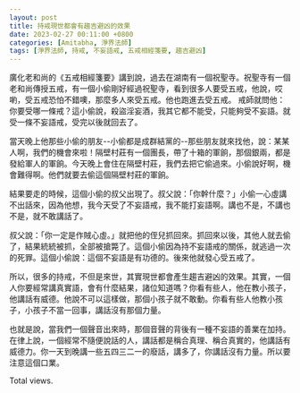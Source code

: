 ```yaml
---
layout: post
title: 持戒現世都會有趨吉避凶的效果
date: 2023-02-27 00:11:00 +0800
categories: [Amitabha, 淨界法師]
tags: [淨界法師, 持戒, 不妄語戒, 五戒相經箋要, 趨吉避凶]
---
```

廣化老和尚的《五戒相經箋要》講到說，過去在湖南有一個祝聖寺。祝聖寺有一個老和尚傳授五戒，有一個小偷剛好經過祝聖寺，看到很多人要受五戒，他說，哎喲，受五戒恐怕不錯噢，那麼多人來受五戒。他也跑進去受五戒。
戒師就問他：你要受哪一條戒？這小偷說，殺盜淫妄酒，我其它都不能受，只能夠受不妄語。就受一條不妄語戒，受完以後就回去了。

當天晚上他那些小偷的朋友--小偷都是成群結黨的--那些朋友就來找他，說：某某人啊，我們的機會來啦！隔壁村莊有一個團長，帶了十箱的軍餉，那個銀兩，都是發給軍人的軍餉。今天晚上會住在隔壁村莊，我們去把它偷過來。小偷說好啊，機會難得啊。他們就要去偷這個隔壁村莊的軍餉。

結果要走的時候，這個小偷的叔父出現了。叔父說：「你幹什麼？」小偷一心虛講不出話來，因為他想，我今天受了不妄語戒，我不能打妄語啊。講也不是，不講也不是，就不敢講話了。

叔父說：「你一定是作賊心虛。」就把他的侄兒抓回來。抓回來以後，其他人就去偷了，結果統統被抓，全部被搶斃了。這個小偷因為持不妄語戒的關係，就逃過一次的死罪。這個小偷說：這個不妄語是有功德的。後來他就發心受五戒了。

所以，很多的持戒，不但是來世，其實現世都會產生趨吉避凶的效果。其實，一個人你要經常講真實語，會有什麼結果，諸位知道嗎？你看有些人，他在教小孩子，他講話有威德。他說不可以這樣做，那個小孩子就不敢動。你看有些人他教小孩子，小孩子不當一回事，講話沒有那個力量。

也就是說，當我們一個聲音出來時，那個音聲的背後有一種不妄語的善業在加持。在律上說，一個經常不隨便說話的人，講話都是稱合真理、稱合真實的，他講話有威德力。你一天到晚講一些五四三二一的廢話，講多了，你講話沒有力量。所以要注意這個口業。

<!-- script pointing to busuanzi.js start-->
<script async src="/assets/js/busuanzi.pure.mini.js"></script>
<span id="busuanzi_container_page_pv">Total <span id="busuanzi_value_page_pv"></span>views.</span>
<!-- script pointing to busuanzi.js end-->